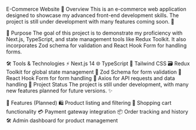 E-Commerce Website
🌟 Overview
This is an e-commerce web application designed to showcase my advanced front-end development skills. 
The project is still under development with many features coming soon. 🚧

🎯 Purpose
The goal of this project is to demonstrate my proficiency with Next.js, TypeScript, and state management tools like Redux Toolkit.
 It also incorporates Zod schema for validation and React Hook Form for handling forms.

🛠️ Tools & Technologies
⚡ Next.js 14
🌐 TypeScript
🎨 Tailwind CSS
🗃️ Redux Toolkit for global state management
📄 Zod Schema for form validation
📝 React Hook Form for form handling
🔄 Axios for API requests and data handling
🚀 Project Status
The project is still under development, with many new features planned for future versions. ✨

🔑 Features (Planned)
🛍️ Product listing and filtering
🛒 Shopping cart functionality
💳 Payment gateway integration
📦 Order tracking and history
🛠️ Admin dashboard for product management
